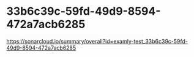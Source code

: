 # 33b6c39c-59fd-49d9-8594-472a7acb6285
https://sonarcloud.io/summary/overall?id=examly-test_33b6c39c-59fd-49d9-8594-472a7acb6285
